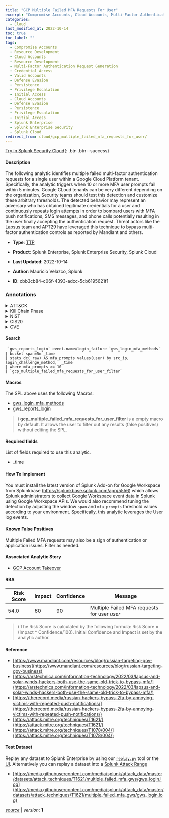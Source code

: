 ```yaml
---
title: "GCP Multiple Failed MFA Requests For User"
excerpt: "Compromise Accounts, Cloud Accounts, Multi-Factor Authentication Request Generation, Valid Accounts, Cloud Accounts"
categories:
  - Cloud
last_modified_at: 2022-10-14
toc: true
toc_label: ""
tags:
  - Compromise Accounts
  - Resource Development
  - Cloud Accounts
  - Resource Development
  - Multi-Factor Authentication Request Generation
  - Credential Access
  - Valid Accounts
  - Defense Evasion
  - Persistence
  - Privilege Escalation
  - Initial Access
  - Cloud Accounts
  - Defense Evasion
  - Persistence
  - Privilege Escalation
  - Initial Access
  - Splunk Enterprise
  - Splunk Enterprise Security
  - Splunk Cloud
redirect_from: cloud/gcp_multiple_failed_mfa_requests_for_user/
---
```




[Try in Splunk Security Cloud](https://www.splunk.com/en_us/cyber-security.html){: .btn .btn--success}

#### Description

The following analytic identifies multiple failed multi-factor authentication requests for a single user within a Google Cloud Platform tenant. Specifically, the analytic triggers when 10 or more MFA user prompts fail within 5 minutes. Google CLoud tenants can be very different depending on the organization, Security teams should test this detection and customize these arbitrary thresholds. The detected behavior may represent an adversary who has obtained legitimate credentials for a user and continuously repeats login attempts in order to bombard users with MFA push notifications, SMS messages, and phone calls potentially resulting in the user finally accepting the authentication request. Threat actors like the Lapsus team and APT29 have leveraged this technique to bypass multi-factor authentication controls as reported by Mandiant and others.

- **Type**: [TTP](https://github.com/splunk/security_content/wiki/Detection-Analytic-Types)
- **Product**: Splunk Enterprise, Splunk Enterprise Security, Splunk Cloud

- **Last Updated**: 2022-10-14
- **Author**: Mauricio Velazco, Splunk
- **ID**: cbb3cb84-c06f-4393-adcc-5cb6195621f1

### Annotations
<details>
  <summary>ATT&CK</summary>

<div markdown="1">

#### [ATT&CK](https://attack.mitre.org/)

| ID          | Technique   | Tactic         |
| ----------- | ----------- |--------------- |
| [T1586](https://attack.mitre.org/techniques/T1586/) | Compromise Accounts | Resource Development |

| [T1586.003](https://attack.mitre.org/techniques/T1586/003/) | Cloud Accounts | Resource Development |

| [T1621](https://attack.mitre.org/techniques/T1621/) | Multi-Factor Authentication Request Generation | Credential Access |

| [T1078](https://attack.mitre.org/techniques/T1078/) | Valid Accounts | Defense Evasion, Persistence, Privilege Escalation, Initial Access |

| [T1078.004](https://attack.mitre.org/techniques/T1078/004/) | Cloud Accounts | Defense Evasion, Persistence, Privilege Escalation, Initial Access |

</div>
</details>


<details>
  <summary>Kill Chain Phase</summary>

<div markdown="1">

* Exploitation


</div>
</details>


<details>
  <summary>NIST</summary>

<div markdown="1">

* DE.CM



</div>
</details>

<details>
  <summary>CIS20</summary>

<div markdown="1">

* CIS 3
* CIS 5
* CIS 16



</div>
</details>

<details>
  <summary>CVE</summary>

<div markdown="1">


</div>
</details>


#### Search

```
 `gws_reports_login` event.name=login_failure `gws_login_mfa_methods` 
| bucket span=5m _time 
| stats dc(_raw) AS mfa_prompts values(user) by src_ip, login_challenge_method,  _time 
| where mfa_prompts >= 10 
| `gcp_multiple_failed_mfa_requests_for_user_filter`
```

#### Macros
The SPL above uses the following Macros:
* [gws_login_mfa_methods](https://github.com/splunk/security_content/blob/develop/macros/gws_login_mfa_methods.yml)
* [gws_reports_login](https://github.com/splunk/security_content/blob/develop/macros/gws_reports_login.yml)

> :information_source:
> **gcp_multiple_failed_mfa_requests_for_user_filter** is a empty macro by default. It allows the user to filter out any results (false positives) without editing the SPL.



#### Required fields
List of fields required to use this analytic.
* _time



#### How To Implement
You must install the latest version of Splunk Add-on for Google Workspace from Splunkbase (https://splunkbase.splunk.com/app/5556) which allows Splunk administrators to collect Google Workspace event data in Splunk using Google Workspace APIs. We would also recommend tuning the detection by adjusting the window `span` and `mfa_prompts` threshold values according to your environment. Specifically, this analytic leverages the User log events.
#### Known False Positives
Multiple Failed MFA requests may also be a sign of authentication or application issues. Filter as needed.

#### Associated Analytic Story
* [GCP Account Takeover](/stories/gcp_account_takeover)




#### RBA

| Risk Score  | Impact      | Confidence   | Message      |
| ----------- | ----------- |--------------|--------------|
| 54.0 | 60 | 90 | Multiple Failed MFA requests for user $user$ |


> :information_source:
> The Risk Score is calculated by the following formula: Risk Score = (Impact * Confidence/100). Initial Confidence and Impact is set by the analytic author.


#### Reference

* [https://www.mandiant.com/resources/blog/russian-targeting-gov-business](https://www.mandiant.com/resources/blog/russian-targeting-gov-business)
* [https://arstechnica.com/information-technology/2022/03/lapsus-and-solar-winds-hackers-both-use-the-same-old-trick-to-bypass-mfa/](https://arstechnica.com/information-technology/2022/03/lapsus-and-solar-winds-hackers-both-use-the-same-old-trick-to-bypass-mfa/)
* [https://therecord.media/russian-hackers-bypass-2fa-by-annoying-victims-with-repeated-push-notifications/](https://therecord.media/russian-hackers-bypass-2fa-by-annoying-victims-with-repeated-push-notifications/)
* [https://attack.mitre.org/techniques/T1621/](https://attack.mitre.org/techniques/T1621/)
* [https://attack.mitre.org/techniques/T1078/004/](https://attack.mitre.org/techniques/T1078/004/)



#### Test Dataset
Replay any dataset to Splunk Enterprise by using our [`replay.py`](https://github.com/splunk/attack_data#using-replaypy) tool or the [UI](https://github.com/splunk/attack_data#using-ui).
Alternatively you can replay a dataset into a [Splunk Attack Range](https://github.com/splunk/attack_range#replay-dumps-into-attack-range-splunk-server)

* [https://media.githubusercontent.com/media/splunk/attack_data/master/datasets/attack_techniques/T1621/multiple_failed_mfa_gws/gws_login.log](https://media.githubusercontent.com/media/splunk/attack_data/master/datasets/attack_techniques/T1621/multiple_failed_mfa_gws/gws_login.log)



[*source*](https://github.com/splunk/security_content/tree/develop/detections/cloud/gcp_multiple_failed_mfa_requests_for_user.yml) \| *version*: **1**